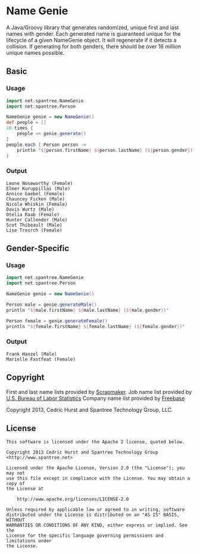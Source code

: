 # Name Genie

A Java/Groovy library that generates randomized, unique first and last names with gender.  Each generated name is
guaranteed unique for the lifecycle of a given NameGenie object.  It will regenerate if it detects a collision. If
generating for both genders, there should be over 16 million unique names possible.

## Basic

### Usage

```groovy
import net.spantree.NameGenie
import net.spantree.Person

NameGenie genie = new NameGenie()
def people = []
10.times {
    people << genie.generate()
}
people.each { Person person ->
    println "${person.firstName} ${person.lastName} (${person.gender})"
}
```

### Output

```
Leone Noseworthy (Female)
Elmer Kuruppillai (Male)
Annice Gaebel (Female)
Chauncey Ficken (Male)
Nicola Whiskin (Female)
Davis Wurtz (Male)
Otelia Raab (Female)
Hunter Callender (Male)
Scot Thibeault (Male)
Lise Tresrch (Female)
```

## Gender-Specific

### Usage

```groovy
import net.spantree.NameGenie
import net.spantree.Person

NameGenie genie = new NameGenie()

Person male = genie.generateMale()
println "${male.firstName} ${male.lastName} (${male.gender})"

Person female = genie.generateFemale()
println "${female.firstName} ${female.lastName} (${female.gender})"
```

### Output

```
Frank Hanzel (Male)
Marielle Fastfeat (Female)
```

## Copyright

First and last name lists provided by [Scrapmaker](http://scrapmaker.com/dir/names).
Job name list provided by [U.S. Bureau of Labor Statistics](http://www.bls.gov/ooh/print/a-z-index.htm)
Company name list provided by [Freebase](http://www.freebase.com/fictional_universe/fictional_employer?instances=)

Copyright 2013, Cedric Hurst and Spantree Technology Group, LLC.

## License

```
This software is licensed under the Apache 2 license, quoted below.

Copyright 2013 Cedric Hurst and Spantree Technology Group <http://www.spantree.net>

Licensed under the Apache License, Version 2.0 (the "License"); you may not
use this file except in compliance with the License. You may obtain a copy of
the License at

    http://www.apache.org/licenses/LICENSE-2.0

Unless required by applicable law or agreed to in writing, software
distributed under the License is distributed on an "AS IS" BASIS, WITHOUT
WARRANTIES OR CONDITIONS OF ANY KIND, either express or implied. See the
License for the specific language governing permissions and limitations under
the License.
```
